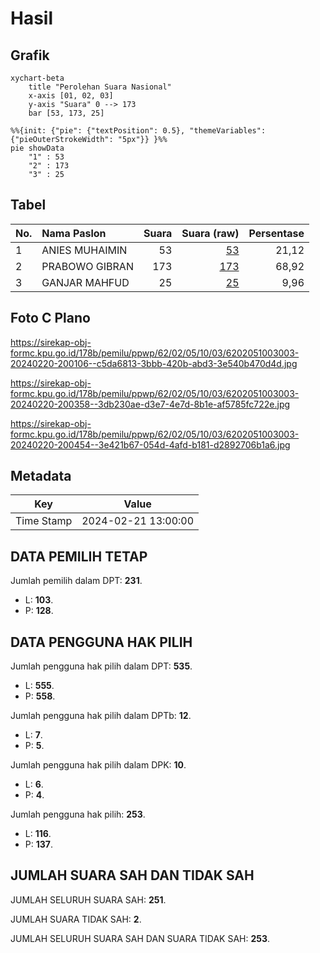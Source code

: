 # Hasil

## Grafik

```mermaid
xychart-beta
    title "Perolehan Suara Nasional"
    x-axis [01, 02, 03]
    y-axis "Suara" 0 --> 173
    bar [53, 173, 25]
```

```mermaid
%%{init: {"pie": {"textPosition": 0.5}, "themeVariables": {"pieOuterStrokeWidth": "5px"}} }%%
pie showData
    "1" : 53
    "2" : 173
    "3" : 25
```

## Tabel

| No. | Nama Paslon    | Suara | Suara (raw) | Persentase |
|:--- |:-------------- | -----:| -----------:| ----------:|
| 1   | ANIES MUHAIMIN | 53    | [53][p-1]   | 21,12      |
| 2   | PRABOWO GIBRAN | 173   | [173][p-2]  | 68,92      |
| 3   | GANJAR MAHFUD  | 25    | [25][p-3]   | 9,96       |


[p-1]: https://github.com/gigit-pemilu/pemilu-2024/blob/main/pilpres/hitung-suara/sub/62-kalimantan-tengah/sub/02-kotawaringin-timur/sub/05-baamang/sub/1003-baamang-hulu/sub/003-tps/sub/paslon-1.txt
[p-2]: https://github.com/gigit-pemilu/pemilu-2024/blob/main/pilpres/hitung-suara/sub/62-kalimantan-tengah/sub/02-kotawaringin-timur/sub/05-baamang/sub/1003-baamang-hulu/sub/003-tps/sub/paslon-2.txt
[p-3]: https://github.com/gigit-pemilu/pemilu-2024/blob/main/pilpres/hitung-suara/sub/62-kalimantan-tengah/sub/02-kotawaringin-timur/sub/05-baamang/sub/1003-baamang-hulu/sub/003-tps/sub/paslon-3.txt

## Foto C Plano

https://sirekap-obj-formc.kpu.go.id/178b/pemilu/ppwp/62/02/05/10/03/6202051003003-20240220-200106--c5da6813-3bbb-420b-abd3-3e540b470d4d.jpg

https://sirekap-obj-formc.kpu.go.id/178b/pemilu/ppwp/62/02/05/10/03/6202051003003-20240220-200358--3db230ae-d3e7-4e7d-8b1e-af5785fc722e.jpg

https://sirekap-obj-formc.kpu.go.id/178b/pemilu/ppwp/62/02/05/10/03/6202051003003-20240220-200454--3e421b67-054d-4afd-b181-d2892706b1a6.jpg


## Metadata

| Key        | Value               |
| ---------- | ------------------- |
| Time Stamp | 2024-02-21 13:00:00 |


## DATA PEMILIH TETAP

Jumlah pemilih dalam DPT: **231**.
 * L: **103**.
 * P: **128**.

## DATA PENGGUNA HAK PILIH

Jumlah pengguna hak pilih dalam DPT: **535**.
 * L: **555**.
 * P: **558**.

Jumlah pengguna hak pilih dalam DPTb: **12**.
 * L: **7**.
 * P: **5**.

Jumlah pengguna hak pilih dalam DPK: **10**.
 * L: **6**.
 * P: **4**.

Jumlah pengguna hak pilih: **253**.
 * L: **116**.
 * P: **137**.

## JUMLAH SUARA SAH DAN TIDAK SAH

JUMLAH SELURUH SUARA SAH: **251**.

JUMLAH SUARA TIDAK SAH: **2**.

JUMLAH SELURUH SUARA SAH DAN SUARA TIDAK SAH: **253**.


